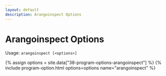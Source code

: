 ```yaml
---
layout: default
description: Arangoinspect Options
---
```

Arangoinspect Options
=====================

Usage: `arangoinspect [<options>]`

{% assign options = site.data["38-program-options-arangoinspect"] %}
{% include program-option.html options=options name="arangoinspect" %}
